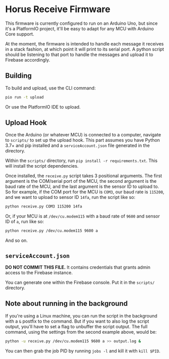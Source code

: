 # Horus Receive Firmware

This firmware is currently configured to run on an Arduino Uno, but since it's a PlatformIO project, it'll be easy to adapt for any MCU with Arduino Core support.

At the moment, the firmware is intended to handle each message it receives in a stack fashion, at which point it will print to its serial port. A python script should be listening to that port to handle the messages and upload it to Firebase accordingly.

## Building

To build and upload, use the CLI command:
```bash
pio run -t upload
```

Or use the PlatformIO IDE to upload. 

## Upload Hook

Once the Arduino (or whatever MCU) is connected to a computer, navigate to `scripts/` to set up the upload hook. This part assumes you have Python 3.7+ and pip installed and a `serviceAccount.json` file generated in the directory.  

Within the `scripts/` directory, run `pip install -r requirements.txt`. This will install the script dependencies. 

Once installed, the `receive.py` script takes 3 positional arguments. The first argument is the COM/serial port of the MCU, the second argument is the baud rate of the MCU, and the last argument is the sensor ID to upload to. So for example, if the COM port for the MCU is `COM3`, our baud rate is `115200`, and we want to upload to sensor ID `14fa`, run the script like so:
```bash
python receive.py COM3 115200 14fa
```
Or, if your MCU is at `/dev/cu.modem115` with a baud rate of `9600` and sensor ID of `a`, run like so:
```bash
python receive.py /dev/cu.modem115 9600 a
```
And so on.


## `serviceAccount.json`

**DO NOT COMMIT THIS FILE.** It contains credentials that grants admin access to the Firebase instance. 

You can generate one within the Firebase console. Put it in the `scripts/` directory. 

## Note about running in the background

If you're using a Linux machine, you can run the script in the background with a `&` postfix to the command. But if you want to also log the script output, you'll have to set a flag to unbuffer the script output. The full command, using the settings from the second example above, would be:
```bash
python -u receive.py /dev/cu.modem115 9600 a >> output.log &
```
You can then grab the job PID by running `jobs -l` and kill it with `kill $PID`. 
